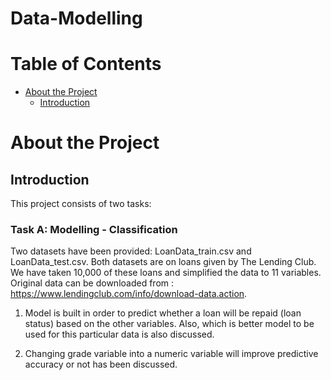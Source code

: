 # Data-Modelling
# Table of Contents
* [About the Project](#about-the-project)
  * [Introduction](#introduction)

# About the Project
## Introduction
This project consists of two tasks:
### Task A: Modelling - Classification
Two datasets have been provided: LoanData_train.csv and LoanData_test.csv. Both datasets are on loans given by The Lending Club. We have taken 10,000 of these loans and simplified the data to 11 variables. Original data can be downloaded from : 
https://www.lendingclub.com/info/download-data.action.

1. Model is built in order to predict whether a loan will be repaid (loan status) based on the other variables. Also, which is better model to be used for this particular data is also discussed.

2. Changing grade variable into a numeric variable will improve predictive accuracy or not has been discussed.


